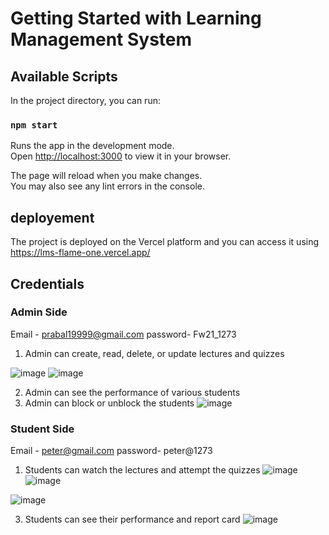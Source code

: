 # Getting Started with Learning Management System

## Available Scripts

In the project directory, you can run:

### `npm start`

Runs the app in the development mode.\
Open [http://localhost:3000](http://localhost:3000) to view it in your browser.

The page will reload when you make changes.\
You may also see any lint errors in the console.

## deployement 

The project is deployed on the Vercel platform and you can access it using https://lms-flame-one.vercel.app/ 

## Credentials 

### Admin Side 

Email - prabal19999@gmail.com
password- Fw21_1273

1. Admin can create, read, delete, or update lectures and quizzes
  
![image](https://github.com/RationalPrabal/Threat-Guardians-frontend/assets/108731705/aae57291-6066-45a5-a865-997cfabe8252)
![image](https://github.com/RationalPrabal/Threat-Guardians-frontend/assets/108731705/bb0232e0-fb9b-428a-b112-d892148f61d7)

2. Admin can see the performance of various students
3. Admin can block or unblock the students
 ![image](https://github.com/RationalPrabal/Threat-Guardians-frontend/assets/108731705/1344ad24-d59a-42a8-a33a-4196111076fc)


### Student Side 

Email - peter@gmail.com
password- peter@1273
1. Students can watch the  lectures and attempt the quizzes
   ![image](https://github.com/RationalPrabal/Threat-Guardians-frontend/assets/108731705/52d663cc-1618-4924-ba09-9ca8b4fe8082)
   ![image](https://github.com/RationalPrabal/Threat-Guardians-frontend/assets/108731705/4eef82c9-1f4e-42ef-bc10-991dba2fef52)

![image](https://github.com/RationalPrabal/Threat-Guardians-frontend/assets/108731705/4f383911-90a2-4239-acbe-9b0773ad286f)

3. Students can see their performance and report card
![image](https://github.com/RationalPrabal/Threat-Guardians-frontend/assets/108731705/e47495a5-ce94-4204-80ff-26654b863511)




